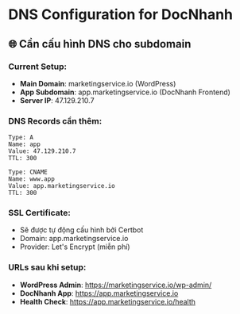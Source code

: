 # DNS Configuration for DocNhanh

## 🌐 Cần cấu hình DNS cho subdomain

### **Current Setup:**
- **Main Domain**: marketingservice.io (WordPress)
- **App Subdomain**: app.marketingservice.io (DocNhanh Frontend)
- **Server IP**: 47.129.210.7

### **DNS Records cần thêm:**

```
Type: A
Name: app
Value: 47.129.210.7
TTL: 300

Type: CNAME  
Name: www.app
Value: app.marketingservice.io
TTL: 300
```

### **SSL Certificate:**
- Sẽ được tự động cấu hình bởi Certbot
- Domain: app.marketingservice.io
- Provider: Let's Encrypt (miễn phí)

### **URLs sau khi setup:**
- **WordPress Admin**: https://marketingservice.io/wp-admin/
- **DocNhanh App**: https://app.marketingservice.io
- **Health Check**: https://app.marketingservice.io/health
